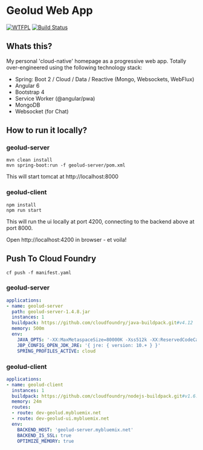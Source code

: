 # Geolud Web App

[![WTFPL](https://img.shields.io/badge/license-WTFPL-blue.svg)](http://www.wtfpl.net/txt/copying)
[![Build Status](https://travis-ci.org/fischermatte/geolud.svg?branch=develop)](https://travis-ci.org/fischermatte/geolud) 

## Whats this?

My personal 'cloud-native' homepage as a progressive web app. Totally over-engineered using the following technology stack:

- Spring: Boot 2 / Cloud / Data / Reactive (Mongo, Websockets, WebFlux)
- Angular 6
- Bootstrap 4 
- Service Worker (@angular/pwa)
- MongoDB
- Websocket (for Chat)

## How to run it locally?

### geolud-server

    mvn clean install
    mvn spring-boot:run -f geolud-server/pom.xml
    
This will start tomcat at http://localhost:8000
    
### geolud-client

    npm install
    npm run start
    
This will run the ui locally at port 4200, connecting to the backend above at port 8000. 

Open http://localhost:4200 in browser - et voila!

## Push To Cloud Foundry

    cf push -f manifest.yaml

### geolud-server 

```yml
applications:
- name: geolud-server
  path: geolud-server-1.4.8.jar
  instances: 1
  buildpack: https://github.com/cloudfoundry/java-buildpack.git#v4.12
  memory: 500m
  env:
    JAVA_OPTS: '-XX:MaxMetaspaceSize=80000K -Xss512k -XX:ReservedCodeCacheSize=16M -XX:MaxDirectMemorySize=10M'
    JBP_CONFIG_OPEN_JDK_JRE: '{ jre: { version: 10.+ } }'
    SPRING_PROFILES_ACTIVE: cloud
```

### geolud-client

```yml
applications:
- name: geolud-client
  instances: 1
  buildpack: https://github.com/cloudfoundry/nodejs-buildpack.git#v1.6.28
  memory: 24m
  routes:
  - route: dev-geolud.mybluemix.net
  - route: dev-geolud-ui.mybluemix.net
  env:
    BACKEND_HOST: 'geolud-server.mybluemix.net'
    BACKEND_IS_SSL: true
    OPTIMIZE_MEMORY: true

```
    
    
